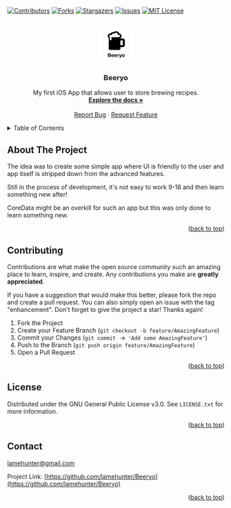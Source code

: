 <div id="top"></div>
<!--
*** README was created using Best-README-Template. 
*** https://github.com/othneildrew/Best-README-Template
*** Thank you Drew for this!
-->


<!-- PROJECT SHIELDS -->
<!--
*** I'm using markdown "reference style" links for readability.
*** Reference links are enclosed in brackets [ ] instead of parentheses ( ).
*** See the bottom of this document for the declaration of the reference variables
*** for contributors-url, forks-url, etc. This is an optional, concise syntax you may use.
*** https://www.markdownguide.org/basic-syntax/#reference-style-links
-->
[![Contributors][contributors-shield]][contributors-url]
[![Forks][forks-shield]][forks-url]
[![Stargazers][stars-shield]][stars-url]
[![Issues][issues-shield]][issues-url]
[![MIT License][license-shield]][license-url]


<!-- PROJECT LOGO -->
<br />
<div align="center">
  <a href="https://github.com/lamehunter/Beeryo/">
    <img src="readMeLogo.png" alt="Logo" width="80" height="80">
  </a>

<h3 align="center">Beeryo</h3>

  <p align="center">
    My first iOS App that allows user to store brewing recipes.
    <br />
    <a href="https://github.com/lamehunter/Beeryo/"><strong>Explore the docs »</strong></a>
    <br />
    <br />
    <a href="https://github.com/lamehunter/Beeryo/issues">Report Bug</a>
    ·
    <a href="https://github.com/lamehunter/Beeryo/issues">Request Feature</a>
  </p>
</div>



<!-- TABLE OF CONTENTS -->
<details>
  <summary>Table of Contents</summary>
  <ol>
    <li>
      <a href="#about-the-project">About The Project</a>
    </li>
    <li><a href="#contributing">Contributing</a></li>
    <li><a href="#license">License</a></li>
    <li><a href="#contact">Contact</a></li>
  </ol>
</details>



<!-- ABOUT THE PROJECT -->
## About The Project

The idea was to create some simple app where UI is friendly to the user and app itself is stripped down from the advanced features.

Still in the process of development, it's not easy to work 9-18 and then learn something new after!
    
CoreData might be an overkill for such an app but this was only done to learn something new.

<p align="right">(<a href="#top">back to top</a>)</p>


<!-- CONTRIBUTING -->
## Contributing

Contributions are what make the open source community such an amazing place to learn, inspire, and create. Any contributions you make are **greatly appreciated**.

If you have a suggestion that would make this better, please fork the repo and create a pull request. You can also simply open an issue with the tag "enhancement".
Don't forget to give the project a star! Thanks again!

1. Fork the Project
2. Create your Feature Branch (`git checkout -b feature/AmazingFeature`)
3. Commit your Changes (`git commit -m 'Add some AmazingFeature'`)
4. Push to the Branch (`git push origin feature/AmazingFeature`)
5. Open a Pull Request

<p align="right">(<a href="#top">back to top</a>)</p>



<!-- LICENSE -->
## License

Distributed under the GNU General Public License v3.0.
See `LICENSE.txt` for more information.

<p align="right">(<a href="#top">back to top</a>)</p>



<!-- CONTACT -->
## Contact

lamehunter@gmail.com

Project Link: [https://github.com/lamehunter/Beeryo](https://github.com/lamehunter/Beeryo)

<p align="right">(<a href="#top">back to top</a>)</p>


<!-- MARKDOWN LINKS & IMAGES -->
<!-- https://www.markdownguide.org/basic-syntax/#reference-style-links -->
[contributors-shield]: https://img.shields.io/github/contributors/lamehunter/Beeryo.svg?style=for-the-badge
[contributors-url]: https://github.com/lamehunter/Beeryo/graphs/contributors
[forks-shield]: https://img.shields.io/github/forks/lamehunter/Beeryo.svg?style=for-the-badge
[forks-url]: https://github.com/lamehunter/Beeryo/network/members
[stars-shield]: https://img.shields.io/github/stars/lamehunter/Beeryo.svg?style=for-the-badge
[stars-url]: https://github.com/lamehunter/Beeryo/stargazers
[issues-shield]: https://img.shields.io/github/issues/lamehunter/Beeryo.svg?style=for-the-badge
[issues-url]: https://github.com/lamehunter/Beeryo/issues
[license-shield]: https://img.shields.io/github/license/lamehunter/Beeryo.svg?style=for-the-badge
[license-url]: https://github.com/lamehunter/Beeryo/blob/master/LICENSE.txt
[product-screenshot]: readMeLogo.png